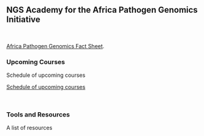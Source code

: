 ## NGS Academy for the Africa Pathogen Genomics Initiative

<div class="paragraph"><p><br>
</p></div>

[Africa Pathogen Genomics Fact Sheet](https://africacdc.org/download/africa-pathogen-genomics-initiative-factsheet/).

### Upcoming Courses

Schedule of upcoming courses <br>

[Schedule of upcoming courses](./upcoming_courses.html)

<div class="paragraph"><p><br>
</p></div>

### Tools and Resources

A list of resources
